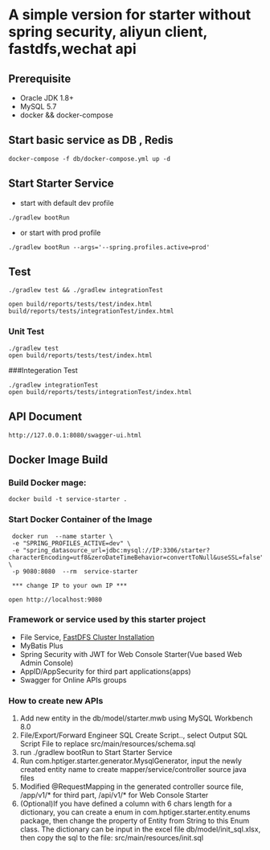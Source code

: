# A simple version for starter without spring security, aliyun client, fastdfs,wechat api
## Prerequisite
* Oracle JDK 1.8+
* MySQL 5.7
* docker && docker-compose


## Start basic service as DB , Redis 

```
docker-compose -f db/docker-compose.yml up -d
```

## Start Starter Service
* start with default  dev profile
```
./gradlew bootRun
```

* or start with prod profile
```
./gradlew bootRun --args='--spring.profiles.active=prod'
```

## Test
```
./gradlew test && ./gradlew integrationTest

open build/reports/tests/test/index.html build/reports/tests/integrationTest/index.html
```
### Unit Test 
```
./gradlew test
open build/reports/tests/test/index.html
```
###Integeration Test
```
./gradlew integrationTest
open build/reports/tests/integrationTest/index.html
```

## API Document
```
http://127.0.0.1:8080/swagger-ui.html
```


## Docker Image Build
### Build Docker mage:
```
docker build -t service-starter .

```

### Start Docker Container of the Image
```
 docker run  --name starter \
 -e "SPRING_PROFILES_ACTIVE=dev" \
 -e "spring_datasource_url=jdbc:mysql://IP:3306/starter?characterEncoding=utf8&zeroDateTimeBehavior=convertToNull&useSSL=false" \
 -p 9080:8080  --rm  service-starter
  
 *** change IP to your own IP ***
 
open http://localhost:9080

```


### Framework or service used by this starter project
* File Service, [FastDFS Cluster Installation](https://github.com/ypzhuang/fastdfs)
* MyBatis Plus
* Spring Security with JWT for Web Console Starter(Vue based Web Admin Console)
* AppID/AppSecurity for third part applications(apps)
* Swagger for Online APIs groups

### How to create new APIs
1. Add new entity in the db/model/starter.mwb using MySQL Workbench 8.0
1. File/Export/Forward Engineer SQL  Create Script.., select Output SQL Script File to replace src/main/resources/schema.sql
1. run ./gradlew bootRun to  Start Starter Service
1. Run com.hptiger.starter.generator.MysqlGenerator, input the newly created entity name to create mapper/service/controller source java files
1. Modified @RequestMapping in the generated controller source file, /app/v1/* for third part, /api/v1/* for  Web Console Starter
1. (Optional)If you have defined a column with 6 chars length for a dictionary, you can create a enum in com.hptiger.starter.entity.enums package, then
change the property of Entity from String to this Enum class.  The dictionary can be input in the excel file db/model/init_sql.xlsx, then copy the sql
to the file: src/main/resources/init.sql






